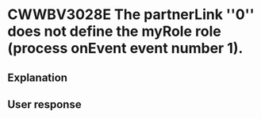 # CWWBV3028E The partnerLink ''0'' does not define the myRole role (process onEvent event number 1).

## Explanation

## User response